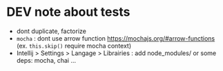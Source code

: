 # DEV note about tests
- dont duplicate, factorize
- `mocha` : dont use arrow function https://mochajs.org/#arrow-functions
  (ex. `this.skip()` require mocha context)
- Intellij > Settings > Langage > Librairies : add node_modules/ or some deps: mocha, chai ...